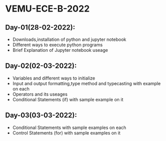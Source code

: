 # VEMU-ECE-B-2022

## Day-01(28-02-2022):
  - Downloads,installation of python and jupyter notebook
  - Different ways to execute python programs
  - Brief Explanation of Jupyter notebook useage

## Day-02(02-03-2022):
  - Variables and different ways to initialize
  - Input and output formatting,type method and typecasting with example on each
  - Operators and its useages
  - Conditional Statements (if) with sample example on it 

## Day-03(03-03-2022):
  - Conditional Statements with sample examples on each
  - Control Statements (for) with sample examples on it
